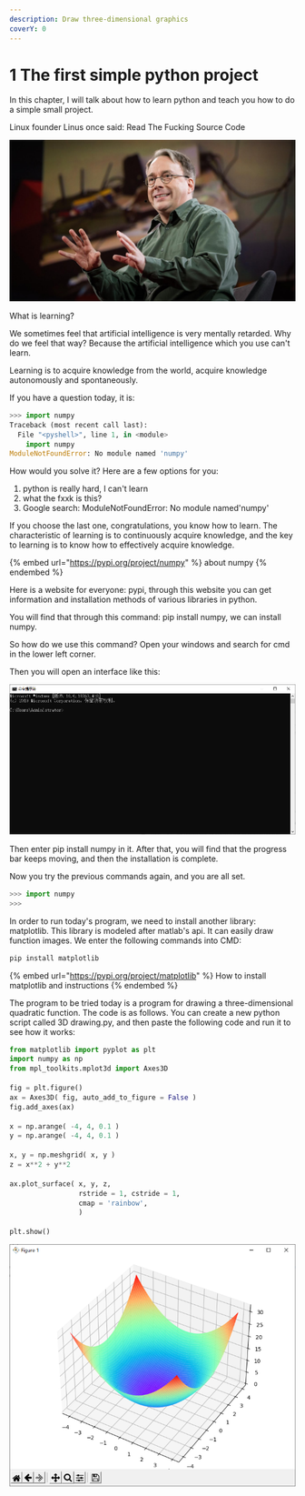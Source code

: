 ```yaml
---
description: Draw three-dimensional graphics
coverY: 0
---
```


# 1 The first simple python project

In this chapter, I will talk about how to learn python and teach you how to do a simple small project.

Linux founder Linus once said: Read The Fucking Source Code

![Linux founder Linus](<../.gitbook/assets/002 linus.jpg>)

What is learning?

We sometimes feel that artificial intelligence is very mentally retarded. Why do we feel that way? Because the artificial intelligence which you use can't learn.

Learning is to acquire knowledge from the world, acquire knowledge autonomously and spontaneously.

If you have a question today, it is:

```python
>>> import numpy
Traceback (most recent call last):
  File "<pyshell>", line 1, in <module>
    import numpy
ModuleNotFoundError: No module named 'numpy'
```

How would you solve it? Here are a few options for you:

1. python is really hard, I can't learn
2. what the fxxk is this?
3. Google search: ModuleNotFoundError: No module named'numpy'

If you choose the last one, congratulations, you know how to learn. The characteristic of learning is to continuously acquire knowledge, and the key to learning is to know how to effectively acquire knowledge.

{% embed url="https://pypi.org/project/numpy" %}
about numpy
{% endembed %}

Here is a website for everyone: pypi, through this website you can get information and installation methods of various libraries in python.

You will find that through this command: pip install numpy, we can install numpy.

So how do we use this command? Open your windows and search for cmd in the lower left corner.

Then you will open an interface like this:

![CMD in Win10](<../.gitbook/assets/002 cmd.PNG>)

Then enter pip install numpy in it. After that, you will find that the progress bar keeps moving, and then the installation is complete.

Now you try the previous commands again, and you are all set.

```python
>>> import numpy
>>> 
```

In order to run today's program, we need to install another library: matplotlib. This library is modeled after matlab's api. It can easily draw function images. We enter the following commands into CMD:

```bash
pip install matplotlib
```

{% embed url="https://pypi.org/project/matplotlib" %}
How to install matplotlib and instructions
{% endembed %}

The program to be tried today is a program for drawing a three-dimensional quadratic function. The code is as follows. You can create a new python script called 3D drawing.py, and then paste the following code and run it to see how it works:

```python
from matplotlib import pyplot as plt
import numpy as np
from mpl_toolkits.mplot3d import Axes3D

fig = plt.figure()
ax = Axes3D( fig, auto_add_to_figure = False )
fig.add_axes(ax)

x = np.arange( -4, 4, 0.1 )
y = np.arange( -4, 4, 0.1 )

x, y = np.meshgrid( x, y )
z = x**2 + y**2

ax.plot_surface( x, y, z,
                 rstride = 1, cstride = 1,
                 cmap = 'rainbow',
                 )

plt.show()
```

![](<../.gitbook/assets/002 三维.PNG>)










































